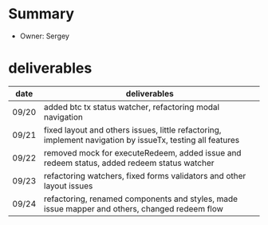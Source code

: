 # Summary
* Owner: Sergey

# deliverables
| date  | deliverables |
|--- | ---|
| 09/20  | added btc tx status watcher, refactoring modal navigation |
| 09/21  | fixed layout and others issues, little refactoring, implement navigation by issueTx, testing all features |
| 09/22  | removed mock for executeRedeem, added issue and redeem status, added redeem status watcher |
| 09/23  | refactoring watchers, fixed forms validators and other layout issues |
| 09/24  | refactoring, renamed components and styles, made issue mapper and others, changed redeem flow |